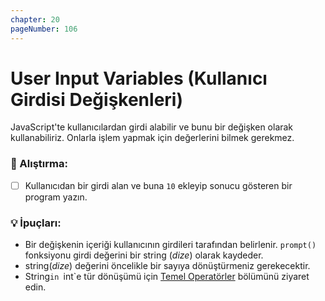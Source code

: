 ```yaml
---
chapter: 20
pageNumber: 106
---
```


# User Input Variables (Kullanıcı Girdisi Değişkenleri)

JavaScript'te kullanıcılardan girdi alabilir ve bunu bir değişken olarak kullanabiliriz. Onlarla işlem yapmak için değerlerini bilmek gerekmez.

### 📝 Alıştırma:

- [ ] Kullanıcıdan bir girdi alan ve buna `10` ekleyip sonucu gösteren bir program yazın.

### 💡 İpuçları:

- Bir değişkenin içeriği kullanıcının girdileri tarafından belirlenir. `prompt()` fonksiyonu girdi değerini bir string (_dize_) olarak kaydeder.
- string(_dize_) değerini öncelikle bir sayıya dönüştürmeniz gerekecektir.&#x20;
- String`in `int`e tür dönüşümü için [Temel Operatörler](../numbers/operators.md) bölümünü ziyaret edin.&#x20;
